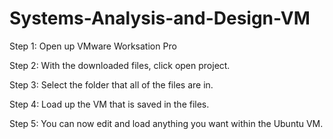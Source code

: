 # Systems-Analysis-and-Design-VM

Step 1: Open up VMware Worksation Pro

Step 2: With the downloaded files, click open project.

Step 3: Select the folder that all of the files are in.

Step 4: Load up the VM that is saved in the files.

Step 5: You can now edit and load anything you want within the Ubuntu VM.
